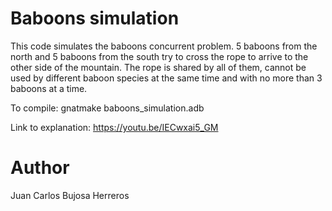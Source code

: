 # Baboons simulation
This code simulates the baboons concurrent problem. 5 baboons from the north and 5 baboons from the south try to cross the rope to arrive to the other side of the mountain. The rope is shared by all of them, cannot be used by different baboon species at the same time and with no more than 3 baboons at a time.

To compile: gnatmake baboons_simulation.adb

Link to explanation: https://youtu.be/IECwxai5_GM

# Author
Juan Carlos Bujosa Herreros
